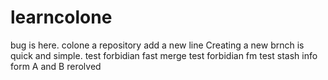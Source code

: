 # learncolone
bug is here. colone a repository
add a new line
Creating a new brnch is quick and simple.
test forbidian fast merge
test forbidian fm
test stash
info form A and B rerolved
